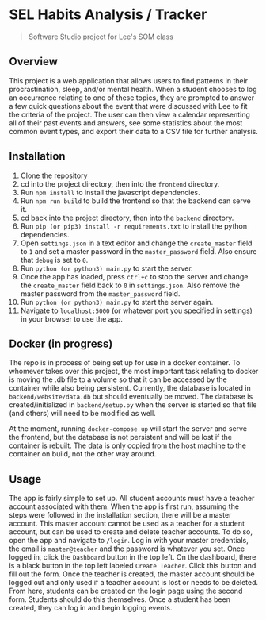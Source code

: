 # SEL Habits Analysis / Tracker
>Software Studio project for Lee's SOM class

## Overview
This project is a web application that allows users to find patterns in their procrastination, sleep, and/or mental health. When a student chooses to log an occurrence relating to one of these topics, they are prompted to answer a few quick questions about the event that were discussed with Lee to fit the criteria of the project. The user can then view a calendar representing all of their past events and answers, see some statistics about the most common event types, and export their data to a CSV file for further analysis. 

## Installation
1. Clone the repository
2. cd into the project directory, then into the `frontend` directory.
3. Run `npm install` to install the javascript dependencies.
4. Run `npm run build` to build the frontend so that the backend can serve it.
5. cd back into the project directory, then into the `backend` directory.
6. Run `pip (or pip3) install -r requirements.txt` to install the python dependencies.
7. Open `settings.json` in a text editor and change the `create_master` field to `1` and set a master password in the `master_password` field. Also ensure that `debug` is set to `0`.
8. Run `python (or python3) main.py` to start the server.
9. Once the app has loaded, press `ctrl+c` to stop the server and change the `create_master` field back to `0` in `settings.json`. Also remove the master password from the `master_password` field.
10. Run `python (or python3) main.py` to start the server again.
11. Navigate to `localhost:5000` (or whatever port you specified in settings) in your browser to use the app.

## Docker (in progress)
The repo is in process of being set up for use in a docker container. To whomever takes over this project, the most important task relating to docker is moving the .db file to a volume so that it can be accessed by the container while also being persistent.
Currently, the database is located in `backend/website/data.db` but should eventually be moved. The database is created/initialized in `backend/setup.py` when the server is started so that file (and others) will need to be modified as well.

At the moment, running `docker-compose up` will start the server and serve the frontend, but the database is not persistent and will be lost if the container is rebuilt. The data is only copied from the host machine to the container on build, not the other way around.

## Usage
The app is fairly simple to set up. All student accounts must have a teacher account associated with them. When the app is first run, assuming the steps were followed in the installation section, there will be a master account. This master account cannot be used as a teacher for a student account, but can be used to create and delete teacher accounts. To do so, open the app and navigate to `/login`. Log in with your master credentials, the email is `master@teacher` and the password is whatever you set. Once logged in, click the `Dashboard` button in the top left. On the dashboard, there is a black button in the top left labeled `Create Teacher`. Click this button and fill out the form. Once the teacher is created, the master account should be logged out and only used if a teacher account is lost or needs to be deleted. From here, students can be created on the login page using the second form. Students should do this themselves. Once a student has been created, they can log in and begin logging events.
